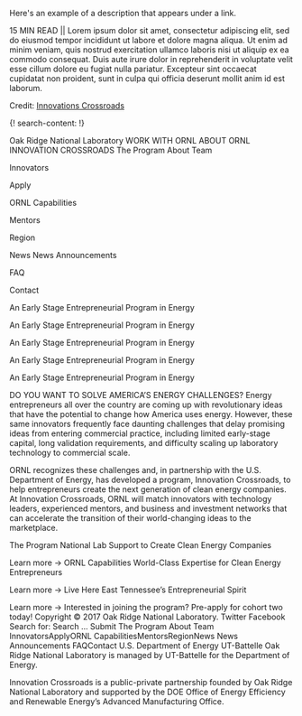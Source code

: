 Here's an example of a description that appears under a link.

15 MIN READ || Lorem ipsum dolor sit amet, consectetur adipiscing elit, sed do eiusmod tempor incididunt ut labore et dolore magna aliqua. Ut enim ad minim veniam, quis nostrud exercitation ullamco laboris nisi ut aliquip ex ea commodo consequat. Duis aute irure dolor in reprehenderit in voluptate velit esse cillum dolore eu fugiat nulla pariatur. Excepteur sint occaecat cupidatat non proident, sunt in culpa qui officia deserunt mollit anim id est laborum.

Credit: [Innovations Crossroads](https://innovationcrossroads.ornl.gov/)


{! search-content: !}

Oak Ridge National Laboratory
WORK WITH ORNL ABOUT ORNL
INNOVATION CROSSROADS
The Program
About
Team
 
Innovators
 
Apply
 
ORNL Capabilities
 
Mentors
 
Region
 
News
News
Announcements
 
FAQ
 
Contact
 

An Early Stage Entrepreneurial Program in Energy

An Early Stage Entrepreneurial Program in Energy

An Early Stage Entrepreneurial Program in Energy

An Early Stage Entrepreneurial Program in Energy

An Early Stage Entrepreneurial Program in Energy

DO YOU WANT TO SOLVE AMERICA’S ENERGY CHALLENGES?
Energy entrepreneurs all over the country are coming up with revolutionary ideas that have the potential to change how America uses energy. However, these same innovators frequently face daunting challenges that delay promising ideas from entering commercial practice, including limited early-stage capital, long validation requirements, and difficulty scaling up laboratory technology to commercial scale.

ORNL recognizes these challenges and, in partnership with the U.S. Department of Energy, has developed a program, Innovation Crossroads, to help entrepreneurs create the next generation of clean energy companies. At Innovation Crossroads, ORNL will match innovators with technology leaders, experienced mentors, and business and investment networks that can accelerate the transition of their world-changing ideas to the marketplace.

The Program
National Lab Support to Create Clean Energy Companies

Learn more →
ORNL Capabilities
World-Class Expertise for Clean Energy Entrepreneurs

Learn more →
Live Here
East Tennessee’s Entrepreneurial Spirit

Learn more →
Interested in joining the program? Pre-apply for cohort two today!
Copyright © 2017 Oak Ridge National Laboratory.
Twitter
Facebook
Search for:
Search …
Submit
The Program
About
Team
InnovatorsApplyORNL CapabilitiesMentorsRegionNews
News
Announcements
FAQContact
U.S. Department of Energy UT-Battelle
Oak Ridge National Laboratory is managed by UT-Battelle for the Department of Energy.

Innovation Crossroads is a public-private partnership founded by Oak Ridge National Laboratory and supported by the DOE Office of Energy Efficiency and Renewable Energy’s Advanced Manufacturing Office.
